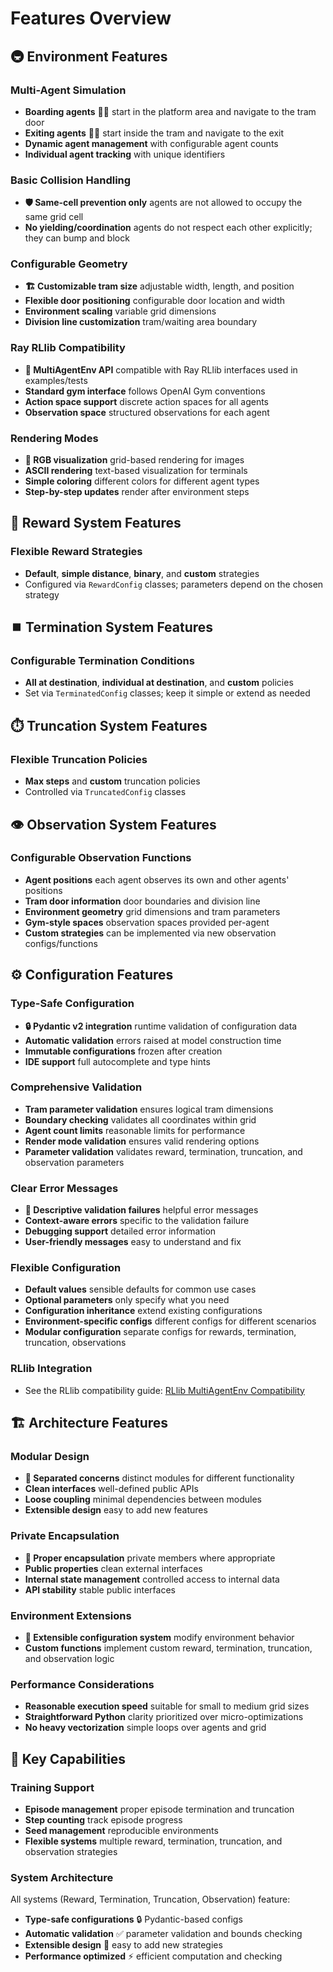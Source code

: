 # Features Overview

## 🚇 Environment Features

### Multi-Agent Simulation
- **Boarding agents** 🚶‍♂️ start in the platform area and navigate to the tram door
- **Exiting agents** 🚶‍♀️ start inside the tram and navigate to the exit
- **Dynamic agent management** with configurable agent counts
- **Individual agent tracking** with unique identifiers

### Basic Collision Handling
- **🛡️ Same-cell prevention only** agents are not allowed to occupy the same grid cell
- **No yielding/coordination** agents do not respect each other explicitly; they can bump and block

### Configurable Geometry
- **🏗️ Customizable tram size** adjustable width, length, and position
- **Flexible door positioning** configurable door location and width
- **Environment scaling** variable grid dimensions
- **Division line customization** tram/waiting area boundary

### Ray RLlib Compatibility
- **🚀 MultiAgentEnv API** compatible with Ray RLlib interfaces used in examples/tests
- **Standard gym interface** follows OpenAI Gym conventions
- **Action space support** discrete action spaces for all agents
- **Observation space** structured observations for each agent

### Rendering Modes
- **🎨 RGB visualization** grid-based rendering for images
- **ASCII rendering** text-based visualization for terminals
- **Simple coloring** different colors for different agent types
- **Step-by-step updates** render after environment steps

## 🎁 Reward System Features

### Flexible Reward Strategies
- **Default**, **simple distance**, **binary**, and **custom** strategies
- Configured via `RewardConfig` classes; parameters depend on the chosen strategy

## ⏹️ Termination System Features

### Configurable Termination Conditions
- **All at destination**, **individual at destination**, and **custom** policies
- Set via `TerminatedConfig` classes; keep it simple or extend as needed

## ⏱️ Truncation System Features

### Flexible Truncation Policies
- **Max steps** and **custom** truncation policies
- Controlled via `TruncatedConfig` classes

## 👁️ Observation System Features

### Configurable Observation Functions
- **Agent positions** each agent observes its own and other agents' positions
- **Tram door information** door boundaries and division line
- **Environment geometry** grid dimensions and tram parameters
- **Gym-style spaces** observation spaces provided per-agent
- **Custom strategies** can be implemented via new observation configs/functions

## ⚙️ Configuration Features

### Type-Safe Configuration
- **🔒 Pydantic v2 integration** runtime validation of configuration data
- **Automatic validation** errors raised at model construction time
- **Immutable configurations** frozen after creation
- **IDE support** full autocomplete and type hints

### Comprehensive Validation
- **Tram parameter validation** ensures logical tram dimensions
- **Boundary checking** validates all coordinates within grid
- **Agent count limits** reasonable limits for performance
- **Render mode validation** ensures valid rendering options
- **Parameter validation** validates reward, termination, truncation, and observation parameters

### Clear Error Messages
- **💬 Descriptive validation failures** helpful error messages
- **Context-aware errors** specific to the validation failure
- **Debugging support** detailed error information
- **User-friendly messages** easy to understand and fix

### Flexible Configuration
- **Default values** sensible defaults for common use cases
- **Optional parameters** only specify what you need
- **Configuration inheritance** extend existing configurations
- **Environment-specific configs** different configs for different scenarios
- **Modular configuration** separate configs for rewards, termination, truncation, observations

### RLlib Integration
- See the RLlib compatibility guide: [RLlib MultiAgentEnv Compatibility](rllib_multiagent_compatibility.md)

## 🏗️ Architecture Features

### Modular Design
- **🧩 Separated concerns** distinct modules for different functionality
- **Clean interfaces** well-defined public APIs
- **Loose coupling** minimal dependencies between modules
- **Extensible design** easy to add new features

### Private Encapsulation
- **🔐 Proper encapsulation** private members where appropriate
- **Public properties** clean external interfaces
- **Internal state management** controlled access to internal data
- **API stability** stable public interfaces

### Environment Extensions
- **🎁 Extensible configuration system** modify environment behavior
- **Custom functions** implement custom reward, termination, truncation, and observation logic

### Performance Considerations
- **Reasonable execution speed** suitable for small to medium grid sizes
- **Straightforward Python** clarity prioritized over micro-optimizations
- **No heavy vectorization** simple loops over agents and grid

## 🎯 Key Capabilities

### Training Support
- **Episode management** proper episode termination and truncation
- **Step counting** track episode progress
- **Seed management** reproducible environments
- **Flexible systems** multiple reward, termination, truncation, and observation strategies

### System Architecture
All systems (Reward, Termination, Truncation, Observation) feature:
- **Type-safe configurations** 🔒 Pydantic-based configs
- **Automatic validation** ✅ parameter validation and bounds checking
- **Extensible design** 🔧 easy to add new strategies
- **Performance optimized** ⚡ efficient computation and checking
